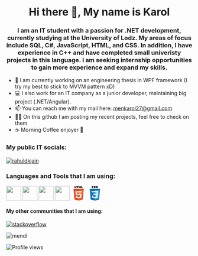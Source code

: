 <h1 align="center">Hi there 👋, My name is Karol </h1>
<h3 align="center"> I am an IT student with a passion for .NET development, currently studying at the University of Lodz. My areas of focus include SQL, C#, JavaScript, HTML, and CSS. In addition, I have experience in C++ and have completed small univeristy projects in this language. I am seeking internship opportunities to gain more experience and expand my skills. </h3>

- 🌱 I am currently working on an engineering thesis in WPF framework (I try my best to stick to MVVM pattern xD)
- 💻 I also work for an IT company as a junior developer, maintaining big project (.NET/Angular).
- 📫 You can reach me with my mail here: menkarol27@gmail.com 
- 👨‍💻 On this github I am posting my recent projects, feel free to check on them  
- ☕ Morning Coffee enjoyer 🙂 <br/>
<h3 align="left">  My public IT socials:  <br/> </h3>
<p align="left">
  <a href="https://www.linkedin.com/in/karol-mendala-903750231/" target="blank"><img align="center" src="https://cdn.worldvectorlogo.com/logos/linkedin-icon-2.svg" alt="rahuldkjain" height="30" width="40" /></a>
</p>
<h3 align="left">  Languages and Tools that I am using: <br/> </h3>
  <p align="left">
  <a><img src="https://upload.wikimedia.org/wikipedia/commons/thumb/7/7d/Microsoft_.NET_logo.svg/2048px-Microsoft_.NET_logo.svg.png" align="center" height="40" width="40"></a>
  <a><img src="https://cdn.worldvectorlogo.com/logos/c--4.svg" align="center" height="40" width="40"></a>
  <a><img src="https://cdn.worldvectorlogo.com/logos/c.svg" align="center" height="40" width="40"></a>
  <a><img src="https://upload.wikimedia.org/wikipedia/commons/thumb/9/99/Unofficial_JavaScript_logo_2.svg/2048px-Unofficial_JavaScript_logo_2.svg.png" align="center" height="40" width="40"></a>
  <a><img src="https://raw.githubusercontent.com/devicons/devicon/master/icons/html5/html5-original-wordmark.svg" align="center" height="40" width="40"></a>
  <a><img src="https://raw.githubusercontent.com/devicons/devicon/master/icons/css3/css3-original-wordmark.svg" align="center" height="40" width="40"></a>
</p>
<h4 align="left"> My other communities that I am using: <br/> </h4>
  <a href="https://stackoverflow.com/users/https://stackoverflow.com/users/21299329/mendi"><img src='https://user-images.githubusercontent.com/48441751/227781243-8be2f635-895c-4ca3-a058-4b35ea8bbeb8.png' alt='stackoverflow' height='40'> </a>  
</p>
<div>
  <p><img src="https://github-readme-stats.vercel.app/api/top-langs?username=M3ND1&show_icons=true&locale=en&layout=compact&theme=dark" alt="mendi" /></p>
  <p><img src="https://gpvc.arturio.dev/M3ND1" alt="Profile views" style="display-block;" /></p>
</div>
  
